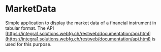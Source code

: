 # MarketData

Simple application to display the market data of a financial instrument in tabular format. The API [https://integra1.solutions.webfg.ch/restweb/documentation/api.html](https://integra1.solutions.webfg.ch/restweb/documentation/api.html) is used for this purpose.
